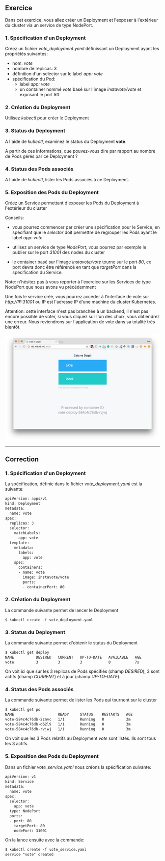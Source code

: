 ## Exercice

Dans cet exercice, vous allez créer un Deployment et l'exposer à l'extérieur du cluster via un service de type NodePort.

### 1. Spécification d'un Deployment

Créez un fichier *vote_deployment.yaml* définissant un Deployment ayant les propriétés suivantes:
- nom: *vote*
- nombre de replicas: 3
- définition d'un selector sur le label *app: vote*
- spécification du Pod:
  * label *app: vote*
  * un container nommé *vote* basé sur l'image *instavote/vote* et exposant le port *80*

### 2. Création du Deployment

Utilisez *kubectl* pour créer le Deployment

### 3. Status du Deployment

A l'aide de *kubectl*, examinez le status du Deployment **vote**.

A partir de ces informations, que pouvez-vous dire par rapport au nombre de Pods gérés par ce Deployment ?

### 4. Status des Pods associés

A l'aide de *kubectl*, lister les Pods associés à ce Deployment.

### 5. Exposition des Pods du Deployment

Créez un Service permettant d'exposer les Pods du Deployment à l'extérieur du cluster

Conseils:

- vous pourrez commencer par créer une spécification pour le Service, en spécifiant que le *selector* doit permettre de regrouper les Pods ayant le label *app: vote*.

- utilisez un service de type *NodePort*, vous pourrez par exemple le publier sur le port *31001* des nodes du cluster

- le container basé sur l'image *instavote/vote* tourne sur le port *80*, ce port devra donc être référencé en tant que *targetPort* dans la spécification du Service.

Note: n'hésitez pas à vous reporter à l'exercice sur les Services de type NodePort que nous avons vu précédemment

Une fois le service créé, vous pourrez accéder à l'interface de vote sur *http://IP:31001* ou IP est l'adresse IP d'une machine du cluster Kubernetes.

Attention: cette interface n'est pas branchée à un backend, il n'est pas encore possible de voter, si vous cliquez sur l'un des choix, vous obtiendrez une erreur. Nous reviendrons sur l'application de vote dans sa totalité très bientôt.

![Interface de vote](./images/deployment_vote.png)

---

## Correction

### 1. Spécification d'un Deployment

La spécification, définie dans le fichier *vote_deployment.yaml* est la suivante:

```
apiVersion: apps/v1
kind: Deployment
metadata:
  name: vote
spec:
  replicas: 3
  selector:
    matchLabels:
      app: vote
  template:
    metadata:
      labels:
        app: vote
    spec:
      containers:
      - name: vote
        image: instavote/vote
        ports:
        - containerPort: 80
```

### 2. Création du Deployment

La commande suivante permet de lancer le Deployment

```
$ kubectl create -f vote_deployment.yaml
```

### 3. Status du Deployment

La commande suivante permet d'obtenir le status du Deployment

```
$ kubectl get deploy
NAME          DESIRED   CURRENT   UP-TO-DATE   AVAILABLE   AGE
vote          3         3         3            0           7s
```

On voit ici que sur les 3 replicas de Pods spécifiés (champ *DESIRED*), 3 sont actifs (champ *CURRENT*) et à jour (champ *UP-TO-DATE*).

### 4. Status des Pods associés

La commande suivante permet de lister les Pods qui tournent sur le cluster

```
$ kubectl get po
NAME                    READY     STATUS    RESTARTS   AGE
vote-584c4c76db-2znvc   1/1       Running   0          3m
vote-584c4c76db-d62l9   1/1       Running   0          3m
vote-584c4c76db-rvjwj   1/1       Running   0          3m
```

On voit que les 3 Pods relatifs au Deployment *vote* sont listés. Ils sont tous les 3 actifs.

### 5. Exposition des Pods du Deployment

Dans un fichier *vote_service.yaml* nous créons la spécification suivante:

```
apiVersion: v1
kind: Service
metadata:
  name: vote
spec:
  selector:
    app: vote
  type: NodePort
  ports:
  - port: 80
    targetPort: 80
    nodePort: 31001
```

On la lance ensuite avec la commande:

```
$ kubectl create -f vote_service.yaml
service "vote" created
```
